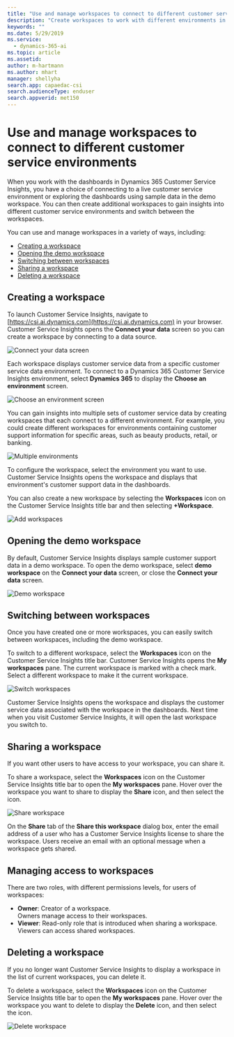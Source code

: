```yaml
---
title: "Use and manage workspaces to connect to different customer service environments"
description: "Create workspaces to work with different environments in your customer service system."
keywords: ""
ms.date: 5/29/2019
ms.service:
  - dynamics-365-ai
ms.topic: article
ms.assetid: 
author: m-hartmann
ms.author: mhart
manager: shellyha
search.app: capaedac-csi
search.audienceType: enduser
search.appverid: met150
---
```


# Use and manage workspaces to connect to different customer service environments

When you work with the dashboards in Dynamics 365 Customer Service Insights, you have a choice of connecting to a live customer service environment or exploring the dashboards using sample data in the demo workspace. You can then create additional workspaces to gain insights into different customer service environments and switch between the workspaces.

You can use and manage workspaces in a variety of ways, including:

* [Creating a workspace](#creating-a-workspace)
* [Opening the demo workspace](#opening-the-demo-workspace)
* [Switching between workspaces](#switching-between-workspaces)
* [Sharing a workspace](#sharing-a-workspace)
* [Deleting a workspace](#deleting-a-workspace)

## Creating a workspace

To launch Customer Service Insights, navigate to [https://csi.ai.dynamics.com](https://csi.ai.dynamics.com) in your browser. Customer Service Insights opens the **Connect your data** screen so you can create a workspace by connecting to a data source.

![Connect your data screen](media/connect-data.png)

Each workspace displays customer service data from a specific customer service data environment. To connect to a Dynamics 365 Customer Service Insights environment, select **Dynamics 365** to display the **Choose an environment** screen.

![Choose an environment screen](media/choose-environment.png)

You can gain insights into multiple sets of customer service data by creating workspaces that each connect to a different environment. For example, you could create different workspaces for environments containing customer support information for specific areas, such as beauty products, retail, or banking.

![Multiple environments](media/multiple-environments.png)

To configure the workspace, select the environment you want to use. Customer Service Insights opens the workspace and displays that environment's customer support data in the dashboards.

You can also create a new workspace by selecting the **Workspaces** icon on the Customer Service Insights title bar and then selecting **+Workspace**.

  ![Add workspaces](media/add-workspace.png)

## Opening the demo workspace

By default, Customer Service Insights displays sample customer support data in a demo workspace. To open the demo workspace, select **demo workspace** on the **Connect your data** screen, or close the **Connect your data** screen.

![Demo workspace](media/demo-workspace.png)

## Switching between workspaces

Once you have created one or more workspaces, you can easily switch between workspaces, including the demo workspace.

To switch to a different workspace, select the **Workspaces** icon on the Customer Service Insights title bar. Customer Service Insights opens the **My workspaces** pane. The current workspace is marked with a check mark. Select a different workspace to make it the current workspace.

![Switch workspaces](media/switch-workspaces.png)

Customer Service Insights opens the workspace and displays the customer service data associated with the workspace in the dashboards. Next time when you visit Customer Service Insights, it will open the last workspace you switch to. 

## Sharing a workspace

If you want other users to have access to your workspace, you can share it.

To share a workspace, select the **Workspaces** icon on the Customer Service Insights title bar to open the **My workspaces** pane. Hover over the workspace you want to share to display the **Share** icon, and then select the icon.

![Share workspace](media/share-workspace.png)

On the **Share** tab of the **Share this workspace** dialog box, enter the email address of a user who has a Customer Service Insights license to share the workspace. Users receive an email with an optional message when a workspace gets shared.

## Managing access to workspaces

There are two roles, with different permissions levels, for users of workspaces:  

- **Owner**: Creator of a workspace.</br>
  Owners manage access to their workspaces.
- **Viewer**: Read-only role that is introduced when sharing a workspace.<br> 
  Viewers can access shared workspaces.

## Deleting a workspace

If you no longer want Customer Service Insights to display a workspace in the list of current workspaces, you can delete it.

To delete a workspace, select the **Workspaces** icon on the Customer Service Insights title bar to open the **My workspaces** pane. Hover over the workspace you want to delete to display the **Delete** icon, and then select the icon.

![Delete workspace](media/delete-workspace.png)




